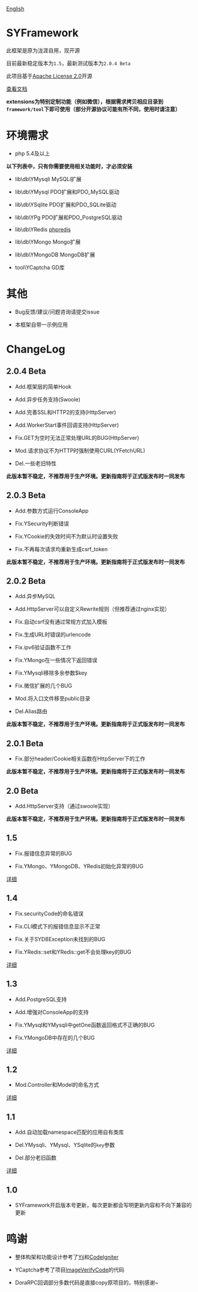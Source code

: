 [English](README_en.md)

# SYFramework

此框架是原为泷涯自用，现开源

目前最新稳定版本为`1.5`，最新测试版本为`2.0.4 Beta`

此项目基于[Apache License 2.0](http://opensource.org/licenses/Apache-2.0)开源

[查看文档](http://framework.sylibs.com)

**extensions为特别定制功能（例如微信），根据需求拷贝相应目录到`framework/tool`下即可使用（部分开源协议可能有所不同，使用时请注意）**

# 环境需求

* php 5.4及以上

**以下列表中，只有你需要使用相关功能时，才必须安装**

* lib\db\YMysqli MySQLi扩展

* lib\db\YMysql PDO扩展和PDO_MySQL驱动

* lib\db\YSqlite PDO扩展和PDO_SQLite驱动

* lib\db\YPg PDO扩展和PDO_PostgreSQL驱动

* lib\db\YRedis [phpredis](https://github.com/phpredis/phpredis)

* lib\db\YMongo Mongo扩展

* lib\db\YMongoDB MongoDB扩展

* tool\YCaptcha GD库

# 其他

* Bug反馈/建议/问题咨询请提交issue

* 本框架自带一示例应用

# ChangeLog

## 2.0.4 Beta

* Add.框架层的简单Hook

* Add.异步任务支持(Swoole)

* Add.完善SSL和HTTP2的支持(HttpServer)

* Add.WorkerStart事件回调支持(HttpServer)

* Fix.GET为空时无法正常处理URL的BUG(HttpServer)

* Mod.请求协议不为HTTP时强制使用CURL(YFetchURL)

* Del.一些老旧特性

**此版本暂不稳定，不推荐用于生产环境。更新指南将于正式版发布时一同发布**

## 2.0.3 Beta

* Add.参数方式运行ConsoleApp

* Fix.YSecurity判断错误

* Fix.YCookie的失效时间不为默认时设置失败

* Fix.不再每次请求均重新生成csrf_token

**此版本暂不稳定，不推荐用于生产环境。更新指南将于正式版发布时一同发布**

## 2.0.2 Beta

* Add.异步MySQL

* Add.HttpServer可以自定义Rewrite规则（但推荐通过nginx实现）

* Fix.自动csrf没有通过常规方式加入模板

* Fix.生成URL时错误的urlencode

* Fix.ipv6验证函数不工作

* Fix.YMongo在一些情况下返回错误

* Fix.YMysqli移除多余参数$key

* Fix.微信扩展的几个BUG

* Mod.将入口文件移至public目录

* Del.Alias路由

**此版本暂不稳定，不推荐用于生产环境。更新指南将于正式版发布时一同发布**

## 2.0.1 Beta

* Fix.部分header/Cookie相关函数在HttpServer下的工作

**此版本暂不稳定，不推荐用于生产环境。更新指南将于正式版发布时一同发布**

## 2.0 Beta

* Add.HttpServer支持（通过swoole实现）

**此版本暂不稳定，不推荐用于生产环境。更新指南将于正式版发布时一同发布**

## 1.5

* Fix.报错信息异常的BUG

* Fix.YMongo、YMongoDB、YRedis初始化异常的BUG

[详细](update1.md#1-5)

## 1.4

* Fix.securityCode的命名错误

* Fix.CLI模式下的报错信息显示不正常

* Fix.关于SYDBException未找到的BUG

* Fix.YRedis::set和YRedis::get不会处理key的BUG

[详细](update1.md#1-4)

## 1.3

* Add.PostgreSQL支持

* Add.增强对ConsoleApp的支持

* Fix.YMysql和YMysqli中getOne函数返回格式不正确的BUG

* Fix.YMongoDB中存在的几个BUG

[详细](update1.md#1-3)

## 1.2

* Mod.Controller和Model的命名方式

[详细](update1.md#1-2)

## 1.1

* Add.自动加载namespace匹配的应用自有类库

* Del.YMysqli、YMysql、YSqlite的`key`参数

* Del.部分老旧函数

[详细](update1.md#1-1)

## 1.0

* SYFramework开启版本号更新，每次更新都会写明更新内容和不向下兼容的更新

# 鸣谢

* 整体构架和功能设计参考了[Yii](http://www.yiiframework.com/)和[CodeIgniter](http://codeigniter.com)

* YCaptcha参考了项目[ImageVerifyCode](https://git.oschina.net/reevy/ImageVerifyCode)的代码

* DoraRPC回调部分多数代码是直接copy原项目的，特别感谢~